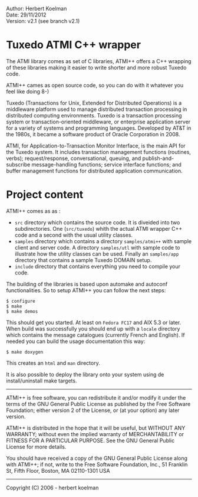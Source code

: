Author: Herbert Koelman  
Date: 29/11/2012  
Version: v2.1 (see branch v2.1)
 
Tuxedo ATMI C++ wrapper
============

The ATMI library comes as set of C libraries, ATMI++ offers a C++ wrapping of these libraries making it easier to write shorter and more robust Tuxedo code.

ATMI++ cames as open source code, so you can do with it whatever you feel like doing 8-)

Tuxedo (Transactions for Unix, Extended for Distributed Operations) is a middleware platform used to manage distributed transaction processing in distributed computing environments. Tuxedo is a transaction processing system or transaction-oriented middleware, or enterprise application server for a variety of systems and programming languages. Developed by AT&T in the 1980s, it became a software product of Oracle Corporation in 2008.

ATMI, for Application-to-Transaction Monitor Interface, is the main API for the Tuxedo system. It includes transaction management functions (routines, verbs); request/response, conversational, queuing, and publish-and-subscribe message-handling functions; service interface functions; and buffer management functions for distributed application communication.

Project content
============

ATMI++ comes as as :
* ```src``` directory which contains the source code. It is diveided into two subdirectories. One (```src/tuxedo```) whith the actual ATMI wrapper C++ code and a second with the usual utility classes.
* ```samples``` directory which contains a directory ```samples/atmi++``` with sample client and server code. A directory ```samples/utl``` with sample code to illustrate how the utility classes can be used. Finally an ```samples/app``` directory that contains a sample Tuxedo DOMAIN setup.
* ```include``` directory that contains everything you need to compile your code.

The building of the libraries is based upon automake and autoconf functionalities. So to setup ATMI++ you can follow the next steps:
```
$ configure
$ make
$ make demos
```

This should get you started. At least on ```Fedora FC17``` and AIX 5.3 or later. When build was successfully you should end up with a ```locale``` directory which contains the message catalogues (currently French and English). If needed you can build the usage documentation this way:
```
$ make doxygen
```

This creates an ```html``` and ```man``` directory.

It is also possible to deploy the library onto your system using de install/uninstall make targets.

-------------------------------------------------------------------

 ATMI++ is free software, you can redistribute it and/or modify
 it under the terms of the GNU General Public License as published by
 the Free Software Foundation; either version 2 of the License, or
 (at your option) any later version.

 ATMI++ is distributed in the hope that it will be useful,
 but WITHOUT ANY WARRANTY; without even the implied warranty of
 MERCHANTABILITY or FITNESS FOR A PARTICULAR PURPOSE.  See the
 GNU General Public License for more details.

 You should have received a copy of the GNU General Public License
 along with ATMI++; if not, write to the Free Software
 Foundation, Inc., 51 Franklin St, Fifth Floor,
 Boston, MA  02110-1301  USA

-------------------------------------------------------------------
Copyright (C) 2006 - herbert koelman

